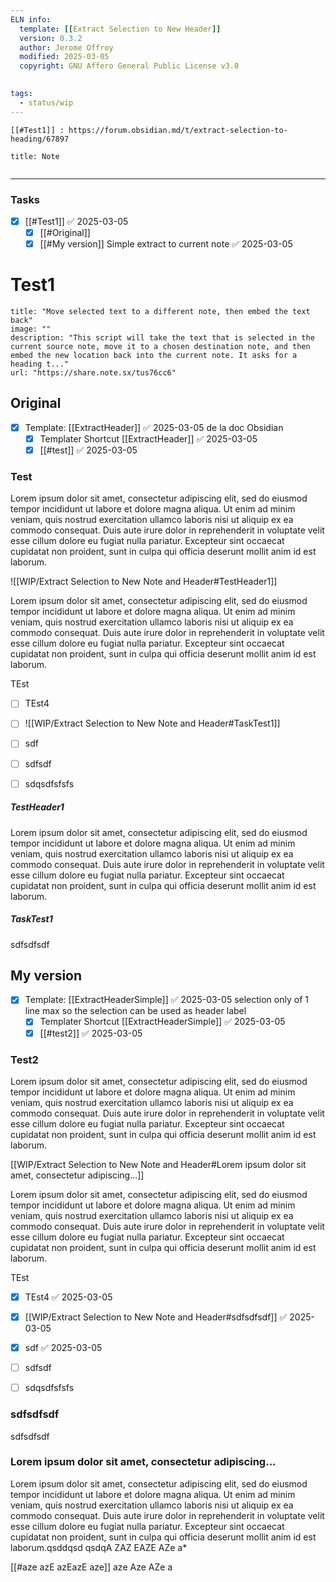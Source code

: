 ```yaml
---
ELN info:
  template: [[Extract Selection to New Header]]
  version: 0.3.2
  author: Jerome Offroy
  modified: 2025-03-05
  copyright: GNU Affero General Public License v3.0
  

tags:
  - status/wip
---
```


 
````ad-tip
[[#Test1]] : https://forum.obsidian.md/t/extract-selection-to-heading/67897

````

````ad-note
title: Note
 

````

---
### Tasks

- [x] [[#Test1]] ✅ 2025-03-05
	- [x] [[#Original]]
	- [x] [[#My version]]  Simple extract to current note ✅ 2025-03-05

# Test1
```embed
title: "Move selected text to a different note, then embed the text back"
image: ""
description: "This script will take the text that is selected in the current source note, move it to a chosen destination note, and then embed the new location back into the current note. It asks for a heading t..."
url: "https://share.note.sx/tus76cc6"
```


## Original

- [x] Template: [[ExtractHeader]] ✅ 2025-03-05
  de la doc Obsidian 
	- [x] Templater Shortcut [[ExtractHeader]] ✅ 2025-03-05
	- [x] [[#test]] ✅ 2025-03-05
### Test

Lorem ipsum dolor sit amet, consectetur adipiscing elit, sed do eiusmod tempor incididunt ut labore et dolore magna aliqua. Ut enim ad minim veniam, quis nostrud exercitation ullamco laboris nisi ut aliquip ex ea commodo consequat. Duis aute irure dolor in reprehenderit in voluptate velit esse cillum dolore eu fugiat nulla pariatur. Excepteur sint occaecat cupidatat non proident, sunt in culpa qui officia deserunt mollit anim id est laborum.


![[WIP/Extract Selection to New Note and Header#TestHeader1]]



Lorem ipsum dolor sit amet, consectetur adipiscing elit, sed do eiusmod tempor incididunt ut labore et dolore magna aliqua. Ut enim ad minim veniam, quis nostrud exercitation ullamco laboris nisi ut aliquip ex ea commodo consequat. Duis aute irure dolor in reprehenderit in voluptate velit esse cillum dolore eu fugiat nulla pariatur. Excepteur sint occaecat cupidatat non proident, sunt in culpa qui officia deserunt mollit anim id est laborum.


TEst

- [ ] TEst4 
- [ ] ![[WIP/Extract Selection to New Note and Header#TaskTest1]]

- [ ] sdf
- [ ] sdfsdf



- [ ] sdqsdfsfsfs

##### TestHeader1

Lorem ipsum dolor sit amet, consectetur adipiscing elit, sed do eiusmod tempor incididunt ut labore et dolore magna aliqua. Ut enim ad minim veniam, quis nostrud exercitation ullamco laboris nisi ut aliquip ex ea commodo consequat. Duis aute irure dolor in reprehenderit in voluptate velit esse cillum dolore eu fugiat nulla pariatur. Excepteur sint occaecat cupidatat non proident, sunt in culpa qui officia deserunt mollit anim id est laborum.



##### TaskTest1

sdfsdfsdf

## My version 

- [x] Template: [[ExtractHeaderSimple]] ✅ 2025-03-05
  selection only of 1 line max so the selection can be used as header label  
	- [x] Templater Shortcut [[ExtractHeaderSimple]] ✅ 2025-03-05
	- [x] [[#test2]] ✅ 2025-03-05

### Test2

Lorem ipsum dolor sit amet, consectetur adipiscing elit, sed do eiusmod tempor incididunt ut labore et dolore magna aliqua. Ut enim ad minim veniam, quis nostrud exercitation ullamco laboris nisi ut aliquip ex ea commodo consequat. Duis aute irure dolor in reprehenderit in voluptate velit esse cillum dolore eu fugiat nulla pariatur. Excepteur sint occaecat cupidatat non proident, sunt in culpa qui officia deserunt mollit anim id est laborum.


[[WIP/Extract Selection to New Note and Header#Lorem ipsum dolor sit amet, consectetur adipiscing...]]


Lorem ipsum dolor sit amet, consectetur adipiscing elit, sed do eiusmod tempor incididunt ut labore et dolore magna aliqua. Ut enim ad minim veniam, quis nostrud exercitation ullamco laboris nisi ut aliquip ex ea commodo consequat. Duis aute irure dolor in reprehenderit in voluptate velit esse cillum dolore eu fugiat nulla pariatur. Excepteur sint occaecat cupidatat non proident, sunt in culpa qui officia deserunt mollit anim id est laborum.


TEst

- [x] TEst4 ✅ 2025-03-05
- [x] [[WIP/Extract Selection to New Note and Header#sdfsdfsdf]] ✅ 2025-03-05

- [x] sdf ✅ 2025-03-05
- [ ] sdfsdf



- [ ] sdqsdfsfsfs

### sdfsdfsdf

sdfsdfsdf



### Lorem ipsum dolor sit amet, consectetur adipiscing...

Lorem ipsum dolor sit amet, consectetur adipiscing elit, sed do eiusmod tempor incididunt ut labore et dolore magna aliqua. Ut enim ad minim veniam, quis nostrud exercitation ullamco laboris nisi ut aliquip ex ea commodo consequat. Duis aute irure dolor in reprehenderit in voluptate velit esse cillum dolore eu fugiat nulla pariatur. Excepteur sint occaecat cupidatat non proident, sunt in culpa qui officia deserunt mollit anim id est laborum.qsddqsd qsdqA ZAZ EAZE AZe a*


[[#aze azE azEazE aze]]
 aze Aze AZe a





